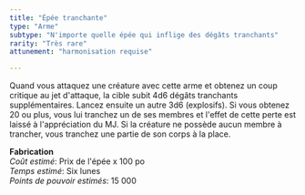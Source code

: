 ```yaml
---
title: "Épée tranchante"
type: "Arme"
subtype: "N'importe quelle épée qui inflige des dégâts tranchants"
rarity: "Très rare"
attunement: "harmonisation requise"

---
```


Quand vous attaquez une créature avec cette arme et obtenez un coup critique au jet d'attaque, la cible subit 4d6 dégâts tranchants supplémentaires. Lancez ensuite un autre 3d6 (explosifs). Si vous obtenez 20 ou plus, vous lui tranchez un de ses membres et l'effet de cette perte est laissé à l'appréciation du MJ. Si la créature ne possède aucun membre à trancher, vous tranchez une partie de son corps à la place.  

**Fabrication**  
*Coût estimé*: Prix de l'épée x 100 po    
*Temps estimé*: Six lunes  
*Points de pouvoir estimés*: 15 000        
